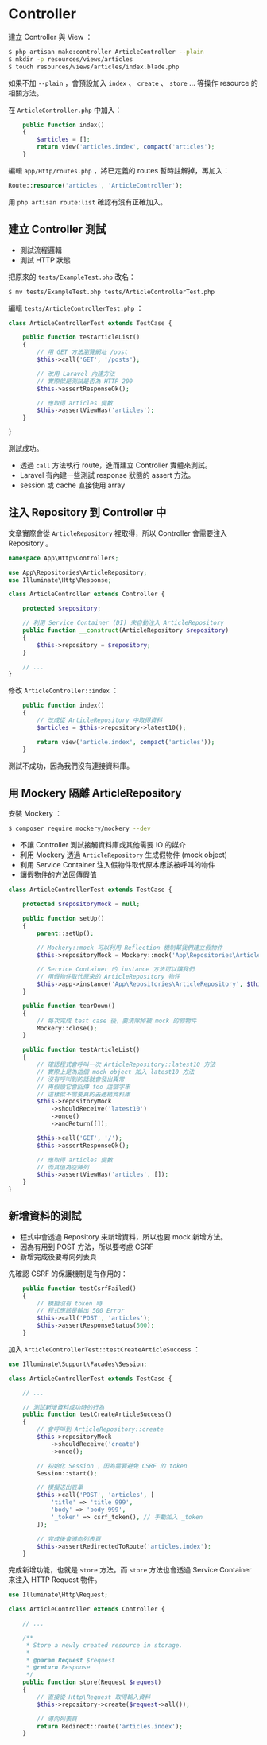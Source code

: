 # Controller

建立 Controller 與 View ：

```bash
$ php artisan make:controller ArticleController --plain
$ mkdir -p resources/views/articles
$ touch resources/views/articles/index.blade.php
```

如果不加 `--plain` ，會預設加入 `index` 、 `create` 、 `store` ... 等操作 resource 的相關方法。

在 `ArticleController.php` 中加入：

```php
    public function index()
    {
        $articles = [];
        return view('articles.index', compact('articles');
    }
```

編輯 `app/Http/routes.php` ，將已定義的 routes 暫時註解掉，再加入：

```php
Route::resource('articles', 'ArticleController');
```

用 `php artisan route:list` 確認有沒有正確加入。

## 建立 Controller 測試

* 測試流程邏輯
* 測試 HTTP 狀態

把原來的 `tests/ExampleTest.php` 改名：

```bash
$ mv tests/ExampleTest.php tests/ArticleControllerTest.php
```

編輯 `tests/ArticleControllerTest.php` ：

```php
class ArticleControllerTest extends TestCase {

    public function testArticleList()
    {
        // 用 GET 方法瀏覽網址 /post
        $this->call('GET', '/posts');

        // 改用 Laravel 內建方法
        // 實際就是測試是否為 HTTP 200
        $this->assertResponseOk();

        // 應取得 articles 變數
        $this->assertViewHas('articles');
    }

}
```

測試成功。

* 透過 `call` 方法執行 route，進而建立 Controller 實體來測試。
* Laravel 有內建一些測試 response 狀態的 assert 方法。
* session 或 cache 直接使用 array

## 注入 Repository 到 Controller 中

文章實際會從 `ArticleRepository` 裡取得，所以 Controller 會需要注入 Repository 。

```php
namespace App\Http\Controllers;

use App\Repositories\ArticleRepository;
use Illuminate\Http\Response;

class ArticleController extends Controller {

    protected $repository;

    // 利用 Service Container (DI) 來自動注入 ArticleRepository
    public function __construct(ArticleRepository $repository)
    {
        $this->repository = $repository;
    }

    // ...
}
```

修改 `ArticleController::index` ：

```php
    public function index()
    {
        // 改成從 ArticleRepository 中取得資料
        $articles = $this->repository->latest10();

        return view('article.index', compact('articles'));
    }
```

測試不成功，因為我們沒有連接資料庫。

## 用 Mockery 隔離 ArticleRepository

安裝 Mockery ：

```bash
$ composer require mockery/mockery --dev
```

* 不讓 Controller 測試接觸資料庫或其他需要 IO 的媒介
* 利用 Mockery 透過 `ArticleRepository` 生成假物件 (mock object)
* 利用 Service Container 注入假物件取代原本應該被呼叫的物件
* 讓假物件的方法回傳假值

```php
class ArticleControllerTest extends TestCase {

    protected $repositoryMock = null;

    public function setUp()
    {
        parent::setUp();

        // Mockery::mock 可以利用 Reflection 機制幫我們建立假物件
        $this->repositoryMock = Mockery::mock('App\Repositories\ArticleRepository');

        // Service Container 的 instance 方法可以讓我們
        // 用假物件取代原來的 ArticleRepository 物件
        $this->app->instance('App\Repositories\ArticleRepository', $this->repositoryMock);
    }

    public function tearDown()
    {
        // 每次完成 test case 後，要清除掉被 mock 的假物件
        Mockery::close();
    }

    public function testArticleList()
    {
        // 確認程式會呼叫一次 ArticleRepository::latest10 方法
        // 實際上是為這個 mock object 加入 latest10 方法
        // 沒有呼叫到的話就會發出異常
        // 再假設它會回傳 foo 這個字串
        // 這樣就不需要真的去連結資料庫
        $this->repositoryMock
            ->shouldReceive('latest10')
            ->once()
            ->andReturn([]);

        $this->call('GET', '/');
        $this->assertResponseOk();

        // 應取得 articles 變數
        // 而其值為空陣列
        $this->assertViewHas('articles', []);
    }
}
```

## 新增資料的測試

* 程式中會透過 Repository 來新增資料，所以也要 mock 新增方法。
* 因為有用到 POST 方法，所以要考慮 CSRF
* 新增完成後要導向列表頁

先確認 CSRF 的保護機制是有作用的：

```php
    public function testCsrfFailed()
    {
        // 模擬沒有 token 時
        // 程式應該是輸出 500 Error
        $this->call('POST', 'articles');
        $this->assertResponseStatus(500);
    }
```

加入 `ArticleControllerTest::testCreateArticleSuccess` ：

```php
use Illuminate\Support\Facades\Session;

class ArticleControllerTest extends TestCase {

    // ...

    // 測試新增資料成功時的行為
    public function testCreateArticleSuccess()
    {
        // 會呼叫到 ArticleRepository::create
        $this->repositoryMock
            ->shouldReceive('create')
            ->once();

        // 初始化 Session ，因為需要避免 CSRF 的 token
        Session::start();

        // 模擬送出表單
        $this->call('POST', 'articles', [
            'title' => 'title 999',
            'body' => 'body 999',
            '_token' => csrf_token(), // 手動加入 _token
        ]);

        // 完成後會導向列表頁
        $this->assertRedirectedToRoute('articles.index');
    }
```

完成新增功能，也就是 `store` 方法。而 `store` 方法也會透過 Service Container 來注入 HTTP Request 物件。

```php
use Illuminate\Http\Request;

class ArticleController extends Controller {

    // ...

    /**
     * Store a newly created resource in storage.
     *
     * @param Request $request
     * @return Response
     */
    public function store(Request $request)
    {
        // 直接從 Http\Request 取得輸入資料
        $this->repository->create($request->all());

        // 導向列表頁
        return Redirect::route('articles.index');
    }
```
